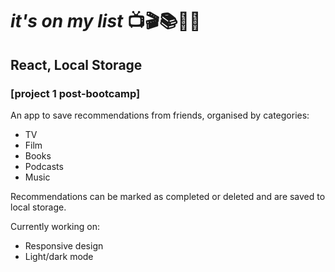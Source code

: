# *it's on my list* 📺🎬📚🎤🎷
## React, Local Storage
### [project 1 post-bootcamp]

An app to save recommendations from friends, organised by categories:
    <ul>
        <li>TV</li>
        <li>Film</li>
        <li>Books</li>
        <li>Podcasts</li>
        <li>Music</li>
    </ul>

Recommendations can be marked as completed or deleted and are saved to local storage.

Currently working on:
    <ul>
        <li>Responsive design</li>
        <li>Light/dark mode</li>
    </ul>